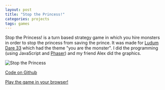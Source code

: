 ```yaml
---
layout: post
title: "Stop the Princess!"
categories: projects
tags: games
---
```


Stop the Princess! is a turn based strategy game in which you hire monsters in order to stop the princess from saving the prince. It was made for [Ludum Dare 33](http://ludumdare.com/compo/ludum-dare-33/?action=preview&uid=56405) which had the theme "you are the monster". I did the programming (using JavaScript and [Phaser](http://www.phaser.io)) and my friend Alex did the graphics.

![Stop the Princess](/images/projects/stop-the-princess.gif)

[Code on Github](https://github.com/AntonFagerberg/monster)

[Play the game in your browser!](/monster)